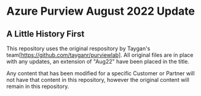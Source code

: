 # Azure Purview August 2022 Update

## A Little History First
This repository uses the original respository by Taygan's team[https://github.com/tayganr/purviewlab].  All original files are in place with any updates, an extension of "Aug22" have been placed in the title.  

Any content that has been modified for a specific Customer or Partner will not have that content in this repository, however the original content will remain in this repository. 
